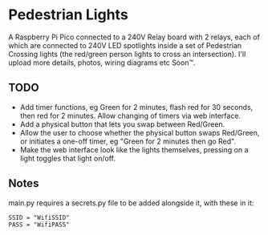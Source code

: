 # Pedestrian Lights

A Raspberry Pi Pico connected to a 240V Relay board with 2 relays, each of which are connected to 240V LED spotlights inside a set of Pedestrian Crossing lights (the red/green person lights to cross an intersection). I'll upload more details, photos, wiring diagrams etc Soon™.

## TODO

- Add timer functions, eg Green for 2 minutes, flash red for 30 seconds, then red for 2 minutes. Allow changing of timers via web interface.
- Add a physical button that lets you swap between Red/Green.
- Allow the user to choose whether the physical button swaps Red/Green, or initiates a one-off timer, eg "Green for 2 minutes then go Red".
- Make the web interface look like the lights themselves, pressing on a light toggles that light on/off.

## Notes

main.py requires a secrets.py file to be added alongside it, with these in it:

```
SSID = "WifiSSID"
PASS = "WifiPASS"
```
